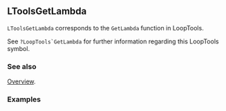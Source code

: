 ## LToolsGetLambda

`LToolsGetLambda` corresponds to the `GetLambda` function in LoopTools.

See ``?LoopTools`GetLambda`` for further information regarding this LoopTools symbol.

### See also

[Overview](Extra/FeynHelpers.md).

### Examples